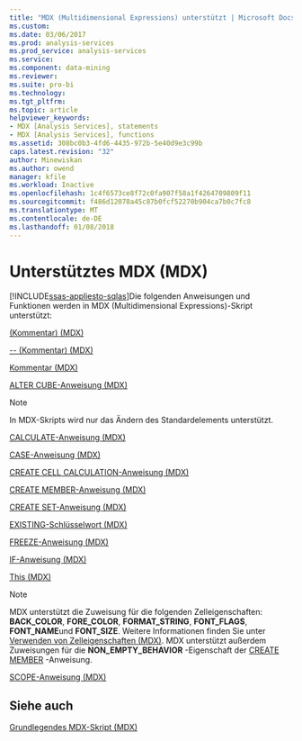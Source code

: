 ```yaml
---
title: "MDX (Multidimensional Expressions) unterstützt | Microsoft Docs"
ms.custom: 
ms.date: 03/06/2017
ms.prod: analysis-services
ms.prod_service: analysis-services
ms.service: 
ms.component: data-mining
ms.reviewer: 
ms.suite: pro-bi
ms.technology: 
ms.tgt_pltfrm: 
ms.topic: article
helpviewer_keywords:
- MDX [Analysis Services], statements
- MDX [Analysis Services], functions
ms.assetid: 308bc0b3-4fd6-4435-972b-5e40d9e3c99b
caps.latest.revision: "32"
author: Minewiskan
ms.author: owend
manager: kfile
ms.workload: Inactive
ms.openlocfilehash: 1c4f6573ce8f72c0fa907f58a1f4264709809f11
ms.sourcegitcommit: f486d12078a45c87b0fcf52270b904ca7b0c7fc8
ms.translationtype: MT
ms.contentlocale: de-DE
ms.lasthandoff: 01/08/2018
---
```

# <a name="supported-mdx-mdx"></a>Unterstütztes MDX (MDX)
[!INCLUDE[ssas-appliesto-sqlas](../../../includes/ssas-appliesto-sqlas.md)]Die folgenden Anweisungen und Funktionen werden in MDX (Multidimensional Expressions)-Skript unterstützt:  
  
 [&#40;Kommentar&#41; &#40;MDX&#41;](../../../mdx/comment-mdx-double-slash.md)  
  
 [-- &#40;Kommentar&#41; &#40;MDX&#41;](../../../mdx/comment-mdx-operator-reference.md)  
  
 [Kommentar &#40;MDX&#41;](../../../mdx/comment-mdx.md)  
  
 [ALTER CUBE-Anweisung &#40;MDX&#41;](../../../mdx/mdx-data-definition-alter-cube.md)  
  
> [!NOTE]  
>  In MDX-Skripts wird nur das Ändern des Standardelements unterstützt.  
  
 [CALCULATE-Anweisung &#40;MDX&#41;](../../../mdx/mdx-scripting-calculate.md)  
  
 [CASE-Anweisung &#40;MDX&#41;](../../../mdx/case-statement-mdx.md)  
  
 [CREATE CELL CALCULATION-Anweisung &#40;MDX&#41;](../../../mdx/mdx-data-definition-create-cell-calculation.md)  
  
 [CREATE MEMBER-Anweisung &#40;MDX&#41;](../../../mdx/mdx-data-definition-create-member.md)  
  
 [CREATE SET-Anweisung &#40;MDX&#41;](../../../mdx/mdx-data-definition-create-set.md)  
  
 [EXISTING-Schlüsselwort &#40;MDX&#41;](../../../analysis-services/multidimensional-models/mdx/mdx-query-existing-keyword.md)  
  
 [FREEZE-Anweisung &#40;MDX&#41;](../../../mdx/mdx-scripting-freeze.md)  
  
 [IF-Anweisung &#40;MDX&#41;](../../../mdx/mdx-scripting-if.md)  
  
 [This &#40;MDX&#41;](../../../mdx/this-mdx.md)  
  
> [!NOTE]  
>  MDX unterstützt die Zuweisung für die folgenden Zelleigenschaften: **BACK_COLOR**, **FORE_COLOR**, **FORMAT_STRING**, **FONT_FLAGS**, **FONT_NAME**und **FONT_SIZE**. Weitere Informationen finden Sie unter [Verwenden von Zelleigenschaften &#40;MDX&#41;](../../../analysis-services/multidimensional-models/mdx/mdx-cell-properties-using-cell-properties.md). MDX unterstützt außerdem Zuweisungen für die **NON_EMPTY_BEHAVIOR** -Eigenschaft der [CREATE MEMBER](../../../mdx/mdx-data-definition-create-member.md) -Anweisung.  
  
 [SCOPE-Anweisung &#40;MDX&#41;](../../../mdx/mdx-scripting-scope.md)  
  
## <a name="see-also"></a>Siehe auch  
 [Grundlegendes MDX-Skript &#40;MDX&#41;](../../../analysis-services/multidimensional-models/mdx/the-basic-mdx-script-mdx.md)  
  
  
